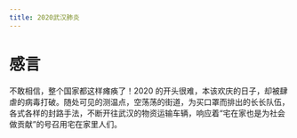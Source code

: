 ```yaml
---
title: 2020武汉肺炎
---
```


# 感言

不敢相信，整个国家都这样瘫痪了！2020 的开头很难，本该欢庆的日子，却被肆虐的病毒打破。随处可见的测温点，空荡荡的街道，为买口罩而排出的长长队伍，各式各样的封路手法，不断开往武汉的物资运输车辆，响应着“宅在家也是为社会做贡献”的号召用宅在家里人们。